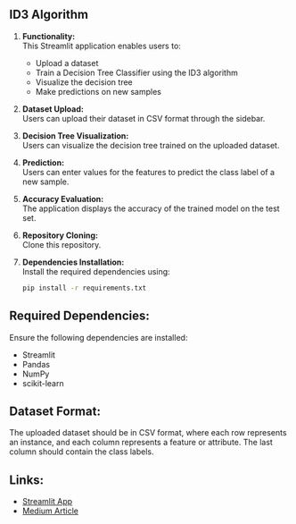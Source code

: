 ## ID3 Algorithm

1. **Functionality:**  
   This Streamlit application enables users to:
   - Upload a dataset
   - Train a Decision Tree Classifier using the ID3 algorithm
   - Visualize the decision tree
   - Make predictions on new samples

2. **Dataset Upload:**  
   Users can upload their dataset in CSV format through the sidebar.

3. **Decision Tree Visualization:**  
   Users can visualize the decision tree trained on the uploaded dataset.

4. **Prediction:**  
   Users can enter values for the features to predict the class label of a new sample.

5. **Accuracy Evaluation:**  
   The application displays the accuracy of the trained model on the test set.

6. **Repository Cloning:**  
   Clone this repository.

7. **Dependencies Installation:**  
   Install the required dependencies using:
   ```bash
   pip install -r requirements.txt

## Required Dependencies:

Ensure the following dependencies are installed:

- Streamlit
- Pandas
- NumPy
- scikit-learn

## Dataset Format:

The uploaded dataset should be in CSV format, where each row represents an instance, and each column represents a feature or attribute. The last column should contain the class labels.

## Links:

- [Streamlit App]()
- [Medium Article]()

